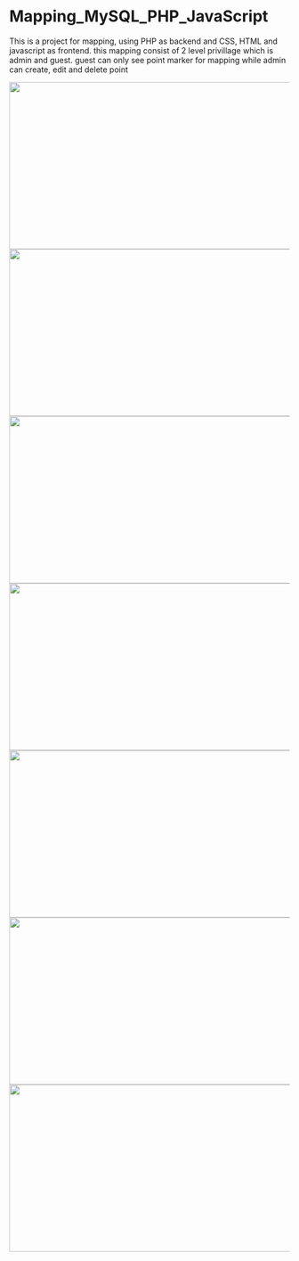 # Mapping_MySQL_PHP_JavaScript
This is a project for mapping, using PHP as backend and CSS, HTML and javascript as frontend. this mapping consist of 2 level privillage which is admin and guest. guest can only see point marker for mapping while admin can create, edit and delete point

<img width="800" height="300" src="https://github.com/Pranestya-GW/PemetaanGIS_PHP_javascript_mySQL/assets/117600120/a410340d-a793-4aaf-926c-70e29942e900">
<img width="800" height="300" src="https://github.com/Pranestya-GW/PemetaanGIS_PHP_javascript_mySQL/assets/117600120/a2ba6b60-ffa2-41ac-946e-270567742587">
<img width="800" height="300" src="https://github.com/Pranestya-GW/PemetaanGIS_PHP_javascript_mySQL/assets/117600120/8cb2bf84-f36f-47a1-aede-50b2aaf18f62">
<img width="800" height="300" src="https://github.com/Pranestya-GW/PemetaanGIS_PHP_javascript_mySQL/assets/117600120/cd9fd15b-d8b6-4046-bd7f-6a93443de40b">
<img width="800" height="300" src="https://github.com/Pranestya-GW/PemetaanGIS_PHP_javascript_mySQL/assets/117600120/1648c6b6-24af-464e-9882-64426642f126">
<img width="800" height="300" src="https://github.com/Pranestya-GW/PemetaanGIS_PHP_javascript_mySQL/assets/117600120/6ba5eee0-0845-4102-ac91-8dcdb6098684">
<img width="800" height="300" src="https://github.com/Pranestya-GW/PemetaanGIS_PHP_javascript_mySQL/assets/117600120/34d4e64c-546f-49a0-bc86-d201a9d53040">

